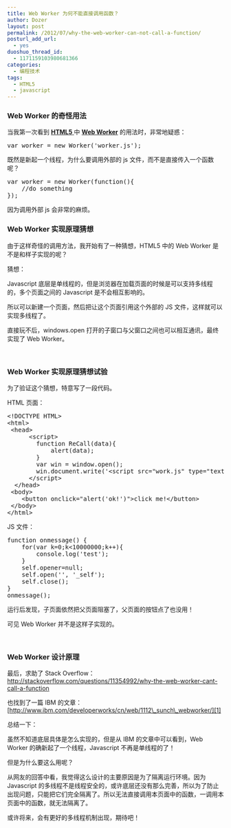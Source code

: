 ```yaml
---
title: Web Worker 为何不能直接调用函数？
author: Dozer
layout: post
permalink: /2012/07/why-the-web-worker-can-not-call-a-function/
posturl_add_url:
  - yes
duoshuo_thread_id:
  - 1171159103980681366
categories:
  - 编程技术
tags:
  - HTML5
  - javascript
---
```


### <span id="Web_Worker">Web Worker 的奇怪用法</span>

当我第一次看到 <a href="http://www.w3schools.com/html5/default.asp" target="_blank"><strong>HTML5</strong> </a>中 <a href="http://en.wikipedia.org/wiki/Web_worker" target="_blank"><strong>Web Worker</strong></a> 的用法时，非常地疑惑：

<pre class="brush: javascript; gutter: true">var worker = new Worker('worker.js');</pre>

既然是新起一个线程，为什么要调用外部的 js 文件，而不是直接传入一个函数呢？

<pre class="brush: javascript; gutter: true">var worker = new Worker(function(){
    //do something
});</pre>

因为调用外部 js 会非常的麻烦。

<!--more-->

### <span id="Web_Worker-2">Web Worker 实现原理猜想</span>

由于这样奇怪的调用方法，我开始有了一种猜想，HTML5 中的 Web Worker 是不是和样子实现的呢？

猜想：

Javascript 底层是单线程的，但是浏览器在加载页面的时候是可以支持多线程的，多个页面之间的 Javascript 是不会相互影响的。

所以可以新建一个页面，然后把让这个页面引用这个外部的 JS 文件，这样就可以实现多线程了。

直接玩不后，windows.open 打开的子窗口与父窗口之间也可以相互通讯，最终实现了 Web Worker。

&nbsp;

### <span id="Web_Worker-3">Web Worker 实现原理猜想试验</span>

为了验证这个猜想，特意写了一段代码。

HTML 页面：

<pre class="brush: xhtml; gutter: true">&lt;!DOCTYPE HTML&gt;
&lt;html&gt;
 &lt;head&gt;
	  &lt;script&gt;
		function ReCall(data){
			alert(data);
		}
		var win = window.open();
		win.document.write('&lt;script src="work.js" type="text/javascript" &gt;&lt;\/script&gt;');
	  &lt;/script&gt;
  &lt;/head&gt;
 &lt;body&gt;
	&lt;button onclick="alert('ok!')"&gt;click me!&lt;/button&gt;
 &lt;/body&gt;
&lt;/html&gt;</pre>

JS 文件：

<pre class="brush: javascript; gutter: true">function onmessage() { 
	for(var k=0;k&lt;10000000;k++){
		console.log('test');
	}
	self.opener=null;
	self.open('', '_self');
	self.close();
}
onmessage();</pre>

运行后发现，子页面依然把父页面阻塞了，父页面的按钮点了也没用！

可见 Web Worker 并不是这样子实现的。

&nbsp;

### <span id="Web_Worker-4">Web Worker 设计原理</span>

最后，求助了 Stack Overflow：<http://stackoverflow.com/questions/11354992/why-the-web-worker-cant-call-a-function>

也找到了一篇 IBM 的文章：[http://www.ibm.com/developerworks/cn/web/1112\_sunch\_webworker/][1]

总结一下：

虽然不知道底层具体是怎么实现的，但是从 IBM 的文章中可以看到，Web Worker 的确新起了一个线程，Javascript 不再是单线程的了！

但是为什么要这么用呢？

从网友的回答中看，我觉得这么设计的主要原因是为了隔离运行环境。因为 Javascript 的多线程不是线程安全的，或许底层还没有那么完善，所以为了防止出现问题，只能把它们完全隔离了。所以无法直接调用本页面中的函数，一调用本页面中的函数，就无法隔离了。

或许将来，会有更好的多线程机制出现，期待吧！

&nbsp;

 [1]: http://www.ibm.com/developerworks/cn/web/1112_sunch_webworker/
